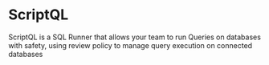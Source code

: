 # ScriptQL

ScriptQL is a SQL Runner that allows your team to run Queries on databases with safety,
using review policy to manage query execution on connected databases